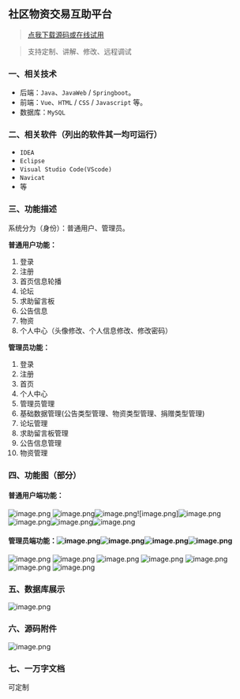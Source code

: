 ## 社区物资交易互助平台

> [点我下载源码或在线试用](https://www.notmaker.com/detail/21ceaff2faed4453bb6a74f2758c9538/ghb20250804) 

> 支持定制、讲解、修改、远程调试

### 一、相关技术
- 后端：`Java`、`JavaWeb` / `Springboot`。
- 前端：`Vue`、`HTML` / `CSS` / `Javascript` 等。
- 数据库：`MySQL`

### 二、相关软件（列出的软件其一均可运行）
- `IDEA`
- `Eclipse`
- `Visual Studio Code(VScode)`
- `Navicat`
- 等

### 三、功能描述
系统分为（身份）：普通用户、管理员。

**普通用户功能：**
1. 登录
2. 注册
3. 首页信息轮播
4. 论坛
5. 求助留言板
6. 公告信息
7. 物资
8. 个人中心（头像修改、个人信息修改、修改密码）


**管理员功能：**
1. 登录
2. 注册
3. 首页
4. 个人中心
5. 管理员管理
6. 基础数据管理(公告类型管理、物资类型管理、捐赠类型管理)
7. 论坛管理
8. 求助留言板管理
9. 公告信息管理
10. 物资管理

### 四、功能图（部分）

#### 普通用户端功能：
![image.png](https://store.ptcc9.top/notmaker/user_upload/ba15bc64d0b24c178659372c9c4386bd/2024-09-26%2013:42:12_image.png)
![image.png](https://store.ptcc9.top/notmaker/user_upload/ba15bc64d0b24c178659372c9c4386bd/2024-09-26%2013:42:46_image.png)![image.png](https://store.ptcc9.top/notmaker/user_upload/ba15bc64d0b24c178659372c9c4386bd/2024-09-26%2013:51:18_image.png)![image.png]![image.png](https://store.ptcc9.top/notmaker/user_upload/ba15bc64d0b24c178659372c9c4386bd/2024-09-26%2015:49:49_image.png)
![image.png](https://store.ptcc9.top/notmaker/user_upload/ba15bc64d0b24c178659372c9c4386bd/2024-09-26%2014:05:33_image.png)![image.png](https://store.ptcc9.top/notmaker/user_upload/ba15bc64d0b24c178659372c9c4386bd/2024-09-26%2014:06:14_image.png)![image.png](https://store.ptcc9.top/notmaker/user_upload/ba15bc64d0b24c178659372c9c4386bd/2024-09-26%2014:06:42_image.png)
#### 管理员端功能：![image.png](https://store.ptcc9.top/notmaker/user_upload/ba15bc64d0b24c178659372c9c4386bd/2024-09-26%2014:07:47_image.png)![image.png](https://store.ptcc9.top/notmaker/user_upload/ba15bc64d0b24c178659372c9c4386bd/2024-09-26%2014:08:08_image.png)![image.png](https://store.ptcc9.top/notmaker/user_upload/ba15bc64d0b24c178659372c9c4386bd/2024-09-26%2014:08:35_image.png)![image.png](https://store.ptcc9.top/notmaker/user_upload/ba15bc64d0b24c178659372c9c4386bd/2024-09-26%2014:08:52_image.png)
![image.png](https://store.ptcc9.top/notmaker/user_upload/ba15bc64d0b24c178659372c9c4386bd/2024-09-26%2014:09:17_image.png)
![image.png](https://store.ptcc9.top/notmaker/user_upload/ba15bc64d0b24c178659372c9c4386bd/2024-09-26%2015:42:02_image.png)
![image.png](https://store.ptcc9.top/notmaker/user_upload/ba15bc64d0b24c178659372c9c4386bd/2024-09-26%2015:43:43_image.png)
![image.png](https://store.ptcc9.top/notmaker/user_upload/ba15bc64d0b24c178659372c9c4386bd/2024-09-26%2015:21:56_image.png)
![image.png](https://store.ptcc9.top/notmaker/user_upload/ba15bc64d0b24c178659372c9c4386bd/2024-09-26%2015:34:50_image.png)
![image.png](https://store.ptcc9.top/notmaker/user_upload/ba15bc64d0b24c178659372c9c4386bd/2024-09-26%2015:45:39_image.png)
![image.png](https://store.ptcc9.top/notmaker/user_upload/ba15bc64d0b24c178659372c9c4386bd/2024-09-26%2015:46:30_image.png)
### 五、数据库展示
![image.png](https://store.ptcc9.top/notmaker/user_upload/ba15bc64d0b24c178659372c9c4386bd/2024-09-26%2015:09:58_image.png)
### 六、源码附件
![image.png](https://store.ptcc9.top/notmaker/user_upload/ba15bc64d0b24c178659372c9c4386bd/2024-09-26%2014:14:16_image.png)
### 七、一万字文档
可定制
